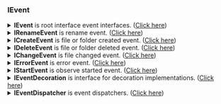 ### IEvent
<details>
  <summary><b>IEvent</b> is root interface event interfaces. (<u>Click here</u>)</summary>

```csharp
/// <summary>
/// File entry event.
/// 
/// See sub-interfaces:
/// <list type="bullet">
///     <item><see cref="ICreateEvent"/></item>
///     <item><see cref="IDeleteEvent"/></item>
///     <item><see cref="IChangeEvent"/></item>
///     <item><see cref="IRenameEvent"/></item>
///     <item><see cref="IErrorEvent"/></item>
///     <item><see cref="IStartEvent"/></item>
///     <item><see cref="IMountEvent"/></item>
///     <item><see cref="IUnmountEvent"/></item>
///     <item><see cref="IEventDecoration"/></item>
/// </list>
/// </summary>
public interface IEvent
{
    /// <summary>
    /// The observer object that monitors the filesystem.
    /// </summary>
    IFileSystemObserver Observer { get; }

    /// <summary>
    /// The time the event occured, or approximation if not exactly known.
    /// </summary>
    DateTimeOffset EventTime { get; }

    /// <summary>
    /// (optional) Affected file or directory entry if applicable. 
    /// 
    /// Path is relative to the filesystems's root.
    /// Directory separator is "/". Root path doesn't use separator.
    /// Example: "dir/file.ext"
    /// 
    /// If event is <see cref="IRenameEvent"/> the value is same as <see cref="IRenameEvent.OldPath"/>.
    /// </summary>
    String Path { get; }
}
```
</details>
<details>
  <summary><b>IRenameEvent</b> is rename event. (<u>Click here</u>)</summary>

```csharp
/// <summary>
/// File renamed event.
/// </summary>
public interface IRenameEvent : IEvent
{
    /// <summary>
    /// The affected file or directory.
    /// 
    /// Path is relative to the <see cref="FileSystem"/>'s root.
    /// 
    /// Directory separator is "/". Root path doesn't use separator.
    /// 
    /// Example: "dir/file.ext"
    /// 
    /// This value is same as inherited <see cref="IEvent.Path"/>.
    /// </summary>
    String OldPath { get; }

    /// <summary>
    /// The new file or directory path.
    /// </summary>
    String NewPath { get; }
}
```
</details>
<details>
  <summary><b>ICreateEvent</b> is file or folder created event. (<u>Click here</u>)</summary>

```csharp
/// <summary>
/// File created event
/// </summary>
public interface ICreateEvent : IEvent { }
```
</details>
<details>
  <summary><b>IDeleteEvent</b> is file or folder deleted event. (<u>Click here</u>)</summary>

```csharp
/// <summary>
/// File delete event
/// </summary>
public interface IDeleteEvent : IEvent { }
```
</details>
<details>
  <summary><b>IChangeEvent</b> is file changed event. (<u>Click here</u>)</summary>

```csharp
/// <summary>
/// File contents changed event.
/// </summary>
public interface IChangeEvent : IEvent { }
```
</details>
<details>
  <summary><b>IErrorEvent</b> is error event. (<u>Click here</u>)</summary>

```csharp
/// <summary>
/// Event for error with <see cref="IFileSystem"/> or a file entry.
/// </summary>
public interface IErrorEvent : IEvent
{
    /// <summary>
    /// Error as exception.
    /// </summary>
    Exception Error { get; }
}
```
</details>
<details>
  <summary><b>IStartEvent</b> is observe started event. (<u>Click here</u>)</summary>

```csharp
/// <summary>
/// The very first event when <see cref="IFileSystemObserve.Observe"/> is called.
/// 
/// <see cref="IStartEvent"/> must be handled in the thread that calls .Observe() 
/// in the implementation of Observe() and before Observe() returns. It ignores .EventDispatcher property.
/// </summary>
public interface IStartEvent : IEvent
{
}
```
</details>
<details>
  <summary><b>IEventDecoration</b> is interface for decoration implementations. (<u>Click here</u>)</summary>

```csharp
/// <summary>
/// Signals that the event object decorates another event object.
/// </summary>
public interface IEventDecoration : IEvent
{
    /// <summary>
    /// (optional) Original event that is decorated.
    /// </summary>
    IEvent Original { get; }
}
```
</details>
<details>
  <summary><b>IEventDispatcher</b> is event dispatchers. (<u>Click here</u>)</summary>

```csharp
/// <summary>
/// Dispatches <see cref="IEvent"/>s.
/// 
/// Dispatcher implementation may capture unexpected exceptions from event handlers, or
/// it may let them fly to the caller. 
/// </summary>
public interface IEventDispatcher
{
    /// <summary>
    /// Dispatch <paramref name="events"/> to observers.
    /// 
    /// If it recommended that the implementation enumerates <paramref name="events"/>, as this allows the caller to pass on heavy enumeration operations.
    /// </summary>
    /// <param name="events">(optional) Events</param>
    /// <exception cref="Exception">Any exception from observer may be captured or passed to caller</exception>
    void DispatchEvents(IEnumerable<IEvent> events);

    /// <summary>
    /// Dispatch single <paramref name="event"/> to observers.
    /// </summary>
    /// <param name="event">(optional) events</param>
    /// <exception cref="Exception">Any exception from observer may be captured or passed to caller</exception>
    void DispatchEvent(IEvent @event);
}
```
</details>
<p/><p/>

